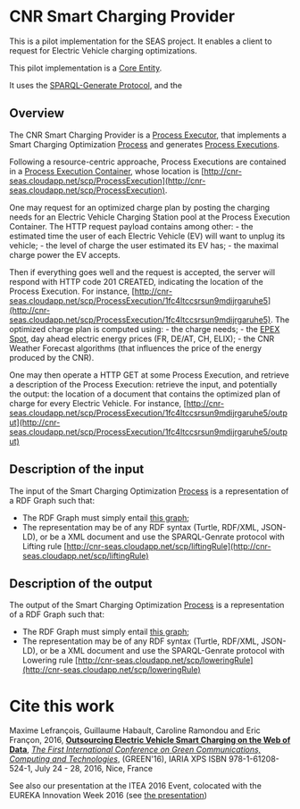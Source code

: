 # CNR Smart Charging Provider

This is a pilot implementation for the SEAS project.
It enables a client to request for Electric Vehicle charging optimizations.

This pilot implementation is a [Core Entity](https://w3id.org/seas/ProcessExecutor).

It uses the [SPARQL-Generate Protocol](https://w3id.org/sparql-generate/protocol-api.html), and the 


## Overview

The CNR Smart Charging Provider is a [Process Executor](https://w3id.org/seas/ProcessExecutor), that implements a Smart Charging Optimization [Process](https://w3id.org/seas/Process) and generates [Process Executions](https://w3id.org/seas/ProcessExecution).

Following a resource-centric approache, Process Executions are contained in a [Process Execution Container](https://w3id.org/seas/ProcessExecutionContainer), whose location is [http://cnr-seas.cloudapp.net/scp/ProcessExecution](http://cnr-seas.cloudapp.net/scp/ProcessExecution).

One may request for an optimized charge plan by posting the charging needs for an Electric Vehicle Charging Station pool at the Process Execution Container. The HTTP request payload contains among other:
    - the estimated time the user of each Electric Vehicle (EV) will want to unplug its vehicle;
    - the level of charge the user estimated its EV has;
    - the maximal charge power the EV accepts.

Then if everything goes well and the request is accepted, the server will respond with HTTP code 201 CREATED, indicating the location of the Process Execution. For instance, [http://cnr-seas.cloudapp.net/scp/ProcessExecution/1fc4ltccsrsun9mdijrgaruhe5](http://cnr-seas.cloudapp.net/scp/ProcessExecution/1fc4ltccsrsun9mdijrgaruhe5). The optimized charge plan is computed using:
    - the charge needs;
    - the [EPEX Spot](https://www.epexspot.com), day ahead electric energy prices (FR, DE/AT, CH, ELIX);
    - the CNR Weather Forecast algorithms (that influences the price of the energy produced by the CNR).

One may then operate a HTTP GET at some Process Execution, and retrieve a description of the Process Execution: retrieve the input, and potentially the output: the location of a document that contains the optimized plan of charge for every Electric Vehicle. For instance, 
[http://cnr-seas.cloudapp.net/scp/ProcessExecution/1fc4ltccsrsun9mdijrgaruhe5/output](http://cnr-seas.cloudapp.net/scp/ProcessExecution/1fc4ltccsrsun9mdijrgaruhe5/output)


## Description of the input

The input of the Smart Charging Optimization [Process](https://w3id.org/seas/Process) is a representation of a RDF Graph such that:

- The RDF Graph must simply entail [this graph](http://cnr-seas.cloudapp.net/scp/input);
- The representation may be of any RDF syntax (Turtle, RDF/XML, JSON-LD), or be a XML document and use the SPARQL-Genrate protocol with Lifting rule [http://cnr-seas.cloudapp.net/scp/liftingRule](http://cnr-seas.cloudapp.net/scp/liftingRule)

## Description of the output

The output of the Smart Charging Optimization [Process](https://w3id.org/seas/Process) is a representation of a RDF Graph such that:

- The RDF Graph must simply entail [this graph](http://cnr-seas.cloudapp.net/scp/output);
- The representation may be of any RDF syntax (Turtle, RDF/XML, JSON-LD), or be a XML document and use the SPARQL-Genrate protocol with Lowering rule [http://cnr-seas.cloudapp.net/scp/loweringRule](http://cnr-seas.cloudapp.net/scp/loweringRule)


# Cite this work
 
Maxime Lefrançois, Guillaume Habault, Caroline Ramondou and Eric Françon, 2016, [**Outsourcing Electric Vehicle Smart Charging on the Web of Data**](16-LefrancoisHabaultRamondouFrancon-GREEN-Outsourcing.pdf), [*The First International Conference on Green Communications, Computing and Technologies*](http://www.iaria.org/conferences2016/GREEN16.html), (GREEN'16), IARIA XPS ISBN 978-1-61208-524-1, July 24 - 28, 2016, Nice, France

See also our presentation at the ITEA 2016 Event, colocated with the EUREKA Innovation Week 2016 (see [the presentation](16-LefrancoisHabaultRamondouFrancon-ITEAEvent-Outsourcing.pptx)) 
